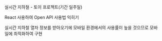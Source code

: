 실시간 지하철 - 토이 프로젝트(기간 일주일)

React 사용하여 Open API 사용법 익히기

실시간 지하철 열차 정보를 받아오기에 모바일 환경에서의 사용률이 높을 것으므로
모바일에 최적화하여 구현
